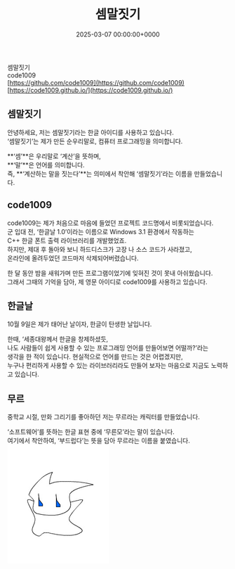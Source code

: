 ﻿---
title: 셈말짓기
description: 셈말짓기에 대한 소개입니다.
date: 2025-03-07 00:00:00+0000
weight: 1
image: 훈민정음.jpg
categories:
    - code1009
---


셈말짓기  
code1009  
[https://github.com/code1009](https://github.com/code1009)  
[https://code1009.github.io/](https://code1009.github.io/)  


## 셈말짓기
안녕하세요, 저는 셈말짓기라는 한글 아이디를 사용하고 있습니다.  
‘셈말짓기’는 제가 만든 순우리말로, 컴퓨터 프로그래밍을 의미합니다.  
  
**‘셈’**은 우리말로 ‘계산’을 뜻하며,  
**‘말’**은 언어를 의미합니다.  
즉, **‘계산하는 말을 짓는다’**는 의미에서 착안해 ‘셈말짓기’라는 이름을 만들었습니다.  


## code1009
code1009는 제가 처음으로 마음에 들었던 프로젝트 코드명에서 비롯되었습니다.  
군 입대 전, ‘한글날 1.0’이라는 이름으로 Windows 3.1 환경에서 작동하는  
C++ 한글 폰트 출력 라이브러리를 개발했었죠.  
하지만, 제대 후 돌아와 보니 하드디스크가 고장 나 소스 코드가 사라졌고,  
온라인에 올려두었던 코드마저 삭제되어버렸습니다.  

한 달 동안 밤을 새워가며 만든 프로그램이었기에 잊혀진 것이 못내 아쉬웠습니다.  
그래서 그때의 기억을 담아, 제 영문 아이디로 code1009를 사용하고 있습니다.  


## 한글날
10월 9일은 제가 태어난 날이자, 한글이 탄생한 날입니다.  
  
한때, ‘세종대왕께서 한글을 창제하셨듯,  
나도 사람들이 쉽게 사용할 수 있는 프로그래밍 언어를 만들어보면 어떨까?’라는  
생각을 한 적이 있습니다. 현실적으로 언어를 만드는 것은 어렵겠지만,  
누구나 편리하게 사용할 수 있는 라이브러리라도 만들어 보자는 마음으로 지금도 노력하고 있습니다.  


## 무르
중학교 시절, 만화 그리기를 좋아하던 저는 무르라는 캐릭터를 만들었습니다.  

‘소프트웨어’를 뜻하는 한글 표현 중에 ‘무른모’라는 말이 있습니다.  
여기에서 착안하여, ‘부드럽다’는 뜻을 담아 무르라는 이름을 붙였습니다.  
![intro-moo_roo.jpg](intro-moo_roo.jpg)
